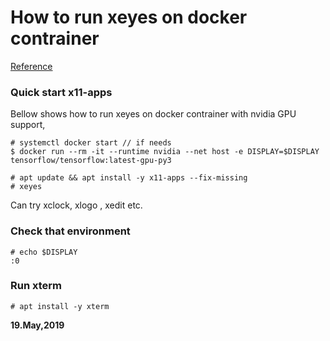 # How to run xeyes on docker contrainer

[Reference](https://qiita.com/hoto17296/items/7c1ba10c1575c6c38105)  

### Quick start x11-apps

Bellow shows how to run xeyes on docker contrainer with nvidia GPU support,  

```
# systemctl docker start // if needs 
$ docker run --rm -it --runtime nvidia --net host -e DISPLAY=$DISPLAY tensorflow/tensorflow:latest-gpu-py3

# apt update && apt install -y x11-apps --fix-missing
# xeyes
```
Can try xclock, xlogo , xedit etc.  

### Check that environment

```
# echo $DISPLAY
:0
```

### Run xterm
```
# apt install -y xterm
```

**19.May,2019**


